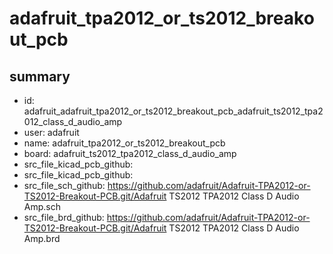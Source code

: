 # adafruit_tpa2012_or_ts2012_breakout_pcb
 
## summary 
* id: adafruit_adafruit_tpa2012_or_ts2012_breakout_pcb_adafruit_ts2012_tpa2012_class_d_audio_amp
* user: adafruit
* name: adafruit_tpa2012_or_ts2012_breakout_pcb
* board: adafruit_ts2012_tpa2012_class_d_audio_amp
* src_file_kicad_pcb_github: 
* src_file_kicad_pcb_github: 
* src_file_sch_github: https://github.com/adafruit/Adafruit-TPA2012-or-TS2012-Breakout-PCB.git/Adafruit TS2012 TPA2012 Class D Audio Amp.sch
* src_file_brd_github: https://github.com/adafruit/Adafruit-TPA2012-or-TS2012-Breakout-PCB.git/Adafruit TS2012 TPA2012 Class D Audio Amp.brd



